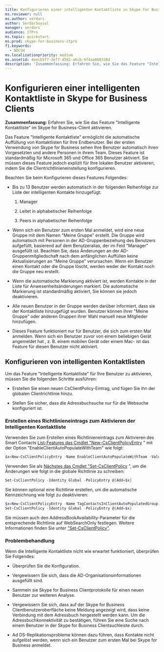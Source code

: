 ```yaml
---
title: Konfigurieren einer intelligenten Kontaktliste in Skype for Business Clients
ms.reviewer: null
ms.author: serdars
author: SerdarSoysal
manager: serdars
audience: ITPro
ms.topic: quickstart
ms.prod: skype-for-business-itpro
f1.keywords:
  - NOCSH
ms.localizationpriority: medium
ms.assetid: 4eecb5f7-3ef7-4582-a6cb-9f4aa068338d
description: 'Zusammenfassung: Erfahren Sie, wie Sie das Feature "Intelligente Kontaktliste" im Skype for Business-Client aktivieren.'
---
```


# <a name="configure-smart-contacts-list-in-skype-for-business-clients"></a>Konfigurieren einer intelligenten Kontaktliste in Skype for Business Clients

**Zusammenfassung:** Erfahren Sie, wie Sie das Feature "Intelligente Kontaktliste" im Skype for Business-Client aktivieren.

Das Feature "Intelligente Kontaktliste" ermöglicht die automatische Auffüllung von Kontaktlisten für Ihre Endbenutzer. Bei der ersten Verwendung von Skype for Business sehen Ihre Benutzer automatisch ihren Vorgesetzten und andere Personen in ihrem Team. Dieses Feature ist standardmäßig für Microsoft 365 und Office 365 Benutzer aktiviert. Sie müssen dieses Feature jedoch explizit für Ihre lokalen Benutzer aktivieren, indem Sie die Clientrichtlinieneinstellung konfigurieren.

Beachten Sie beim Konfigurieren dieses Features Folgendes:

- Bis zu 13 Benutzer werden automatisch in der folgenden Reihenfolge zur Liste der intelligenten Kontakte hinzugefügt:

  1. Manager

  2. Leitet in alphabetischer Reihenfolge

  3. Peers in alphabetischer Reihenfolge

- Wenn sich ein Benutzer zum ersten Mal anmeldet, wird eine neue Gruppe mit dem Namen "Meine Gruppe" erstellt. Die Gruppe wird automatisch mit Personen in der AD-Gruppenbeziehung des Benutzers aufgefüllt, basierend auf dem Benutzeralias, der im Feld "Manager" ausgefüllt ist. Beachten Sie, dass Änderungen an der AD-Gruppenmitgliedschaft nach dem anfänglichen Auffüllen keine Aktualisierungen an "Meine Gruppe" verursachen. Wenn ein Benutzer einen Kontakt oder die Gruppe löscht, werden weder der Kontakt noch die Gruppe neu erstellt. 

- Wenn die automatische Markierung aktiviert ist, werden Kontakte in der Liste für Anwesenheitsänderungen markiert. Die automatische Markierung ist standardmäßig aktiviert, Sie können sie jedoch deaktivieren. 

- Alle neuen Benutzer in der Gruppe werden darüber informiert, dass sie der Kontaktliste hinzugefügt wurden. Benutzer können ihrer "Meine Gruppe" oder anderen Gruppen ihrer Wahl manuell neue Mitglieder hinzufügen.

- Dieses Feature funktioniert nur für Benutzer, die sich zum ersten Mal anmelden. Wenn sich ein Benutzer zuvor von einem beliebigen Gerät angemeldet hat , z. B. einem mobilen Gerät oder einem Mac- ist das Feature für diesen Benutzer nicht aktiviert.

## <a name="configure-smart-contacts-list"></a>Konfigurieren von intelligenten Kontaktlisten

Um das Feature "Intelligente Kontaktliste" für Ihre Benutzer zu aktivieren, müssen Sie die folgenden Schritte ausführen: 

- Erstellen Sie einen neuen CsClientPolicy-Eintrag, und fügen Sie ihn der globalen Clientrichtlinie hinzu. 

- Stellen Sie sicher, dass die Adressbuchsuche nur für die Websuche konfiguriert ist.

### <a name="create-a-policy-entry-to-enable-smart-contacts-list"></a>Erstellen eines Richtlinieneintrags zum Aktivieren der Intelligenten Kontaktliste

Verwenden Sie zum Erstellen eines Richtlinieneintrags zum Aktivieren des Smart Contacts [List-Features das Cmdlet "New-CsClientPolicyEntry](/powershell/module/skype/new-csclientpolicyentry?view=skype-ps) " mit der Option "EnableClientAutoPopulateWithTeam" wie folgt:

```powershell
$x=New-CsClientPolicyEntry -Name EnableClientAutoPopulateWithTeam -Value $True
```

Verwenden Sie als [Nächstes das Cmdlet "Set-CsClientPolicy](/powershell/module/skype/set-csclientpolicy?view=skype-ps) ", um die Änderungen wie folgt in die globale Richtlinie zu schreiben:

```powershell
Set-CsClientPolicy -Identity Global -PolicyEntry @{Add=$x}
```

Sie können optional eine Richtlinie erstellen, um die automatische Kennzeichnung wie folgt zu deaktivieren:

```powershell
$x=New-CsClientPolicyEntry -Name TagContactsInClientAutoPopulatedGroup -Value $False
Set-CsClientPolicy -Identity Global -PolicyEntry @{Add=$x}
```

Sie müssen auch den AddressBookAvailability-Parameter für die entsprechende Richtlinie auf WebSearchOnly festlegen. Weitere Informationen finden Sie unter ["Set-CsClientPolicy"](/powershell/module/skype/set-csclientpolicy?view=skype-ps). 

### <a name="troubleshoot"></a>Problembehandlung

Wenn die Intelligente Kontaktliste nicht wie erwartet funktioniert, überprüfen Sie Folgendes:

- Überprüfen Sie die Konfiguration. 

- Vergewissern Sie sich, dass die AD-Organisationsinformationen ausgefüllt sind.

- Sammeln sie Skype for Business Clientprotokolle für einen neuen Benutzer zur weiteren Analyse.

- Vergewissern Sie sich, dass auf der Skype for Business Clientbenutzeroberfläche keine Meldung angezeigt wird, dass keine Verbindung mit dem Adressbuch hergestellt werden kann. Um die Adressbuchkonnektivität zu bestätigen, führen Sie eine Suche nach einem Benutzer in der Skype for Business Clientsuchleiste durch.

- Ad DS-Replikationsprobleme können dazu führen, dass Kontakte nicht aufgelöst werden, wenn sich ein Benutzer zum ersten Mal bei Skype for Business anmeldet.